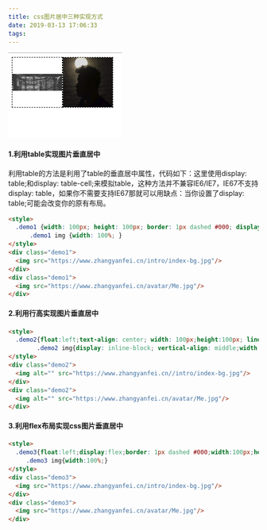 ```yaml
---
title: css图片居中三种实现方式
date: 2019-03-13 17:06:33
tags:
---
```

![1.png](css-image-center/1.png)
#### 1.利用table实现图片垂直居中
利用table的方法是利用了table的垂直居中属性，代码如下：这里使用display: table;和display: table-cell;来模拟table，这种方法并不兼容IE6/IE7，IE67不支持display: table，如果你不需要支持IE67那就可以用缺点：当你设置了display: table;可能会改变你的原有布局。
```html
<style>
  .demo1 {width: 100px; height: 100px; border: 1px dashed #000; display: table-cell; /*主要是这个属性*/ vertical-align: middle; text-align: center; }
      .demo1 img {width: 100%; }
</style>
<div class="demo1">
  <img src="https://www.zhangyanfei.cn/intro/index-bg.jpg"/>
</div>
<div class="demo1">
  <img src="https://www.zhangyanfei.cn/avatar/Me.jpg"/>
</div>
```
#### 2.利用行高实现图片垂直居中
```html
<style>
  .demo2{float:left;text-align: center; width: 100px;height:100px; line-height:100px; border: 1px dashed #000; }
        .demo2 img{display: inline-block; vertical-align: middle;width:100%; }
</style>
<div class="demo2">
  <img alt="" src="https://www.zhangyanfei.cn//intro/index-bg.jpg"/>
</div>
<div class="demo2">
  <img alt="" src="https://www.zhangyanfei.cn/avatar/Me.jpg"/>
</div>
```
#### 3.利用flex布局实现css图片垂直居中
```html
<style>
  .demo3{float:left;display:flex;border: 1px dashed #000;width:100px;height:100px;align-items: center;}
     .demo3 img{width:100%;}
</style>
<div class="demo3">
  <img src="https://www.zhangyanfei.cn/intro/index-bg.jpg"/>
</div>
<div class="demo3">
  <img src="https://www.zhangyanfei.cn/avatar/Me.jpg"/>
</div>
```
